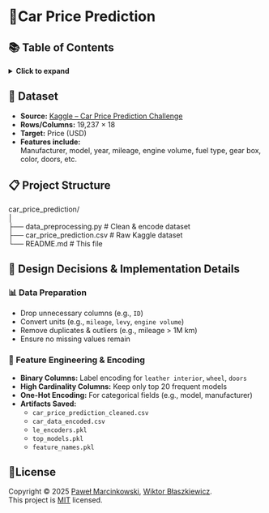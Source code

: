# 🚗Car Price Prediction

## 📚 Table of Contents
<details>
<summary><strong>Click to expand</strong></summary>

- [📖 Dataset](#-dataset)  
- [📋 Project Structure](#-project-structure)  
- [📝 Design Decisions & Implementation Details](#-design-decisions--implementation-details)  
  - [📊 Data Preparation](#-data-preparation)  
  - [🔧 Feature Engineering & Encoding](#-feature-engineering--encoding)  
- [📖 License](#license)  

</details>

## 📖 Dataset

- **Source:** [Kaggle – Car Price Prediction Challenge](https://www.kaggle.com/datasets/deepcontractor/car-price-prediction-challenge)  
- **Rows/Columns:** 19,237 × 18  
- **Target:** Price (USD)  
- **Features include:**  
  Manufacturer, model, year, mileage, engine volume, fuel type, gear box, color, doors, etc.

## 📋 Project Structure

car_price_prediction/  
│  
├── data_preprocessing.py # Clean & encode dataset  
├── car_price_prediction.csv # Raw Kaggle dataset  
└── README.md # This file  

## 📝 Design Decisions & Implementation Details

### 📊 Data Preparation

- Drop unnecessary columns (e.g., `ID`)
- Convert units (e.g., `mileage`, `levy`, `engine volume`)
- Remove duplicates & outliers (e.g., mileage > 1M km)
- Ensure no missing values remain

### 🔧 Feature Engineering & Encoding

- **Binary Columns:** Label encoding for `leather interior`, `wheel`, `doors`  
- **High Cardinality Columns:** Keep only top 20 frequent models  
- **One-Hot Encoding:** For categorical fields (e.g., model, manufacturer)  
- **Artifacts Saved:**
  - `car_price_prediction_cleaned.csv`
  - `car_data_encoded.csv`  
  - `le_encoders.pkl`  
  - `top_models.pkl`  
  - `feature_names.pkl`  

## 📖License
Copyright © 2025 [Paweł Marcinkowski](https://github.com/Pawelo112), [Wiktor Błaszkiewicz](https://github.com/qub1itz).  
This project is [MIT](https://github.com/Pawelo112/car-price-estimator/blob/main/LICENSE) licensed.
